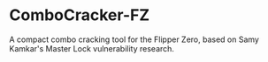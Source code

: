 # ComboCracker-FZ
A compact combo cracking tool for the Flipper Zero, based on Samy Kamkar's Master Lock vulnerability research. 
